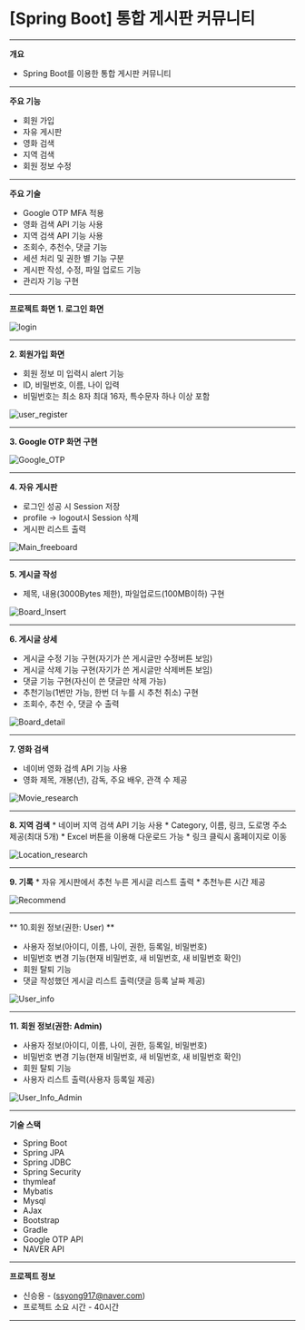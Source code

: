 # [Spring Boot] 통합 게시판 커뮤니티
-----------

**개요**
* Spring Boot를 이용한 통합 게시판 커뮤니티
----------- 

**주요 기능**
* 회원 가입
* 자유 게시판
* 영화 검색
* 지역 검색
* 회원 정보 수정

----------- 
**주요 기술**
* Google OTP MFA 적용  
* 영화 검색 API 기능 사용
* 지역 검색 API 기능 사용
* 조회수, 추천수, 댓글 기능
* 세션 처리 및 권한 별 기능 구분
* 게시판 작성, 수정, 파일 업로드 기능 
* 관리자 기능 구현

-----------
**프로젝트 화면**
**1. 로그인 화면**

![login](https://user-images.githubusercontent.com/65889807/132848253-0b0146cb-9a73-470f-b001-a4b80c30f767.png)

----------- 
**2. 회원가입 화면**
 * 회원 정보 미 입력시 alert 기능
 * ID, 비밀번호, 이름, 나이 입력
 * 비밀번호는 최소 8자 최대 16자, 특수문자 하나 이상 포함
 
 ![user_register](https://user-images.githubusercontent.com/65889807/132848395-70e7532d-28d0-481a-9e7b-cde4c9d1afde.png)
 
 ----------- 
**3. Google OTP 화면 구현**             

![Google_OTP](https://user-images.githubusercontent.com/65889807/132848703-c5d00a44-09ee-44fa-8eca-0967bfcff5d2.png)

----------- 
**4. 자유 게시판**
  * 로그인 성공 시 Session 저장
  * profile -> logout시 Session 삭제
  * 게시판 리스트 출력
  
![Main_freeboard](https://user-images.githubusercontent.com/65889807/132849714-5bb2a688-5a2a-41ef-84fd-52461a8c8291.png)

----------- 
**5. 게시글 작성**
   * 제목, 내용(3000Bytes 제한), 파일업로드(100MB이하) 구현
   
![Board_Insert](https://user-images.githubusercontent.com/65889807/132849034-65d25cd6-f177-49f8-b761-4577c493c5af.png)

----------- 
**6. 게시글 상세**
   * 게시글 수정 기능 구현(자기가 쓴 게시글만 수정버튼 보임)
   * 게시글 삭제 기능 구현(자기가 쓴 게시글만 삭제버튼 보임)
   * 댓글 기능 구현(자신이 쓴 댓글만 삭제 가능)
   * 추천기능(1번만 가능, 한번 더 누를 시 추천 취소) 구현
   * 조회수, 추천 수, 댓글 수 출력
  
 ![Board_detail](https://user-images.githubusercontent.com/65889807/132850962-e8704895-9ce1-4609-b6a8-811dd665746e.png)

----------- 
**7. 영화 검색**
   * 네이버 영화 검섹 API 기능 사용
   * 영화 제목, 개봉(년), 감독, 주요 배우, 관객 수 제공
   
![Movie_research](https://user-images.githubusercontent.com/65889807/132849866-928a7ff1-7c87-44f5-a927-5a415afaeefb.png)

 ----------- 
 **8. 지역 검색**
    * 네이버 지역 검색 API 기능 사용
    * Category, 이름, 링크, 도로명 주소 제공(최대 5개)
    * Excel 버튼을 이용해 다운로드 가능
    * 링크 클릭시 홈페이지로 이동

![Location_research](https://user-images.githubusercontent.com/65889807/132850327-d46efa4c-6e99-427e-bf50-c7287d2c4a9e.png)

----------- 
 **9. 기록**
    * 자유 게시판에서 추천 누른 게시글 리스트 출력
    * 추천누른 시간 제공
  
![Recommend](https://user-images.githubusercontent.com/65889807/132850435-84a78bd0-1306-431b-ab82-6437993fdbd4.png)

----------- 
 ** 10.회원 정보(권한: User) **
   * 사용자 정보(아이디, 이름, 나이, 권한, 등록일, 비밀번호)
   * 비밀번호 변경 기능(현재 비밀번호, 새 비밀번호, 새 비밀번호 확인)
   * 회원 탈퇴 기능
   * 댓글 작성했던 게시글 리스트 출력(댓글 등록 날짜 제공)

![User_info](https://user-images.githubusercontent.com/65889807/132850630-68bdc55e-fc5a-48e3-83b0-17e264f68329.png)

-----------
**11. 회원 정보(권한: Admin)**
   * 사용자 정보(아이디, 이름, 나이, 권한, 등록일, 비밀번호)
   * 비밀번호 변경 기능(현재 비밀번호, 새 비밀번호, 새 비밀번호 확인)
   * 회원 탈퇴 기능
   * 사용자 리스트 출력(사용자 등록일 제공) 

![User_Info_Admin](https://user-images.githubusercontent.com/65889807/132851443-d4ba0849-afa9-48ec-88b5-1e11adf52cc2.png)
  

-----------
**기술 스택**
* Spring Boot
* Spring JPA
* Spring JDBC
* Spring Security
* thymleaf
* Mybatis
* Mysql
* AJax
* Bootstrap
* Gradle
* Google OTP API
* NAVER API

-----------
**프로젝트 정보**
* 신승용 - (ssyong917@naver.com)
* 프로젝트 소요 시간 - 40시간

----------- 

